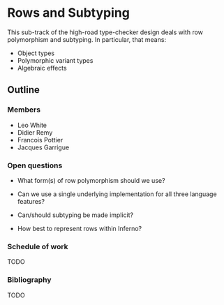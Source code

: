 # Rows and Subtyping

This sub-track of the high-road type-checker design deals with row
polymorphism and subtyping. In particular, that means:

  - Object types
  - Polymorphic variant types
  - Algebraic effects

## Outline

### Members

  - Leo White
  - Didier Remy
  - Francois Pottier
  - Jacques Garrigue

### Open questions

  - What form(s) of row polymorphism should we use?

  - Can we use a single underlying implementation for all three language features?

  - Can/should subtyping be made implicit?

  - How best to represent rows within Inferno?

### Schedule of work

  TODO

### Bibliography

  TODO
